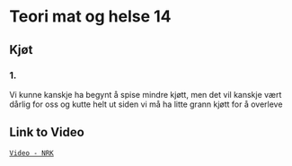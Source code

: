 # <b>Teori mat og helse 14</b>


## Kjøt


### 1.
Vi kunne kanskje ha begynt å spise mindre kjøtt, men det vil kanskje vært dårlig for oss og kutte helt ut siden vi må ha litte grann kjøtt for å overleve


## Link to Video
[`Video - NRK`](https://tv.nrk.no/serie/line-fikser-maten/sesong/1/episode/1/avspiller)
